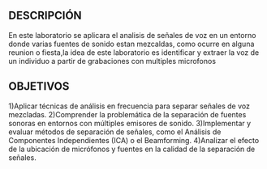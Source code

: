 ## DESCRIPCIÓN

En este laboratorio se aplicara el analisis de señales de voz en un entorno donde varias 
fuentes de sonido estan mezcaldas, como ocurre en alguna reunion o fiesta,la idea de este 
laboratorio es identificar y extraer la voz de un individuo a partir de grabaciones con multiples 
microfonos 

## OBJETIVOS

1)Aplicar técnicas de análisis en frecuencia para separar señales de voz mezcladas.
2)Comprender la problemática de la separación de fuentes sonoras en entornos con múltiples emisores de sonido.
3)Implementar y evaluar métodos de separación de señales,
como el Análisis de Componentes Independientes (ICA) o el Beamforming.
4)Analizar el efecto de la ubicación de micrófonos y fuentes en la calidad de la separación de señales.
